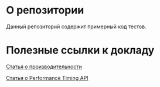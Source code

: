 # О репозитории
Данный репозиторий содержит примерный код тестов.

# Полезные ссылки к докладу
 
[Статья о производительности](https://developer.mozilla.org/ru/docs/Web/Performance)

[Статья о Performance Timing API](https://developer.mozilla.org/ru/docs/Web/Performance/Guides/Navigation_and_resource_timings)
